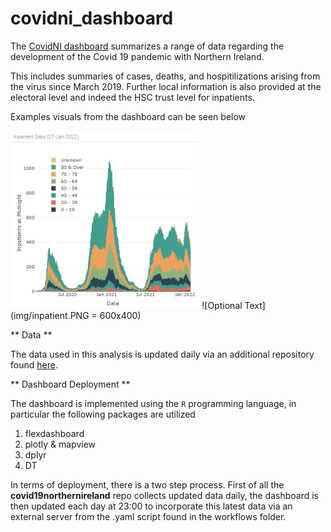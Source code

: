 # covidni_dashboard

The [CovidNI dashboard](https://obrienjoey.github.io/covidni_dashboard/) summarizes a range of data regarding the development of the Covid 19 pandemic with Northern Ireland. 

This includes summaries of cases, deaths, and hospitilizations arising from the virus since March 2019. Further local information is also provided at the electoral level and indeed the HSC trust level for inpatients.

Examples visuals from the dashboard can be seen below

<img src="img/inpatient.PNG" alt="drawing" width="60%"/>
![Optional Text](img/inpatient.PNG = 600x400)

** Data **

The data used in this analysis is updated daily via an additional repository found [here](https://github.com/obrienjoey/covid19northernireland).

** Dashboard Deployment **

The dashboard is implemented using the `R` programming language, in particular the following packages are utilized

1. flexdashboard
2. plotly & mapview
3. dplyr
4. DT

In terms of deployment, there is a two step process. First of all the **covid19northernireland** repo collects updated data daily, the dashboard is then updated each day at 23:00 to incorporate this latest data via an external server from the .yaml script found in the workflows folder.
